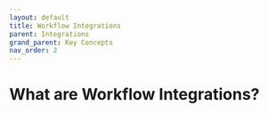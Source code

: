 ```yaml
---
layout: default
title: Workflow Integrations
parent: Integrations
grand_parent: Key Concepts
nav_order: 2
---
```

# What are Workflow Integrations?